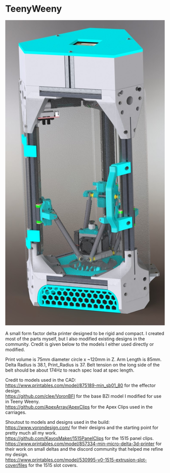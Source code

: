 # TeenyWeeny

![Printer Render](https://github.com/ReillyBex/TeenyWeeny/blob/master/LatestRevRender.JPG?raw=true)

A small form factor delta printer designed to be rigid and compact. I created most of the parts myself, but I also modified existing designs in the community. Credit is given below to the models I either used directly or modified. 

Print volume is 75mm diameter circle x ~120mm in Z. Arm Length is 85mm. Delta Radius is 38.1, Print_Radius is 37. Belt tension on the long side of the belt should be about 174Hz to reach spec load at spec length.   
          
       
Credit to models used in the CAD:  
https://www.printables.com/model/875189-min_sb01_80 for the effector design.    
https://github.com/clee/VoronBFI for the base BZI model I modified for use in Teeny Weeny.       
https://github.com/ApexArray/ApexClips for the Apex Clips used in the carriages.       

Shoutout to models and designs used in the build:      
https://www.vorondesign.com/ for their designs and the starting point for pretty much all my work.      
https://github.com/KayosMaker/1515PanelClips for the 1515 panel clips.        
https://www.printables.com/model/857334-min-micro-delta-3d-printer for their work on small deltas and the discord community that helped me refine my design.      
https://www.printables.com/model/530995-v0-1515-extrusion-slot-cover/files for the 1515 slot covers.        
